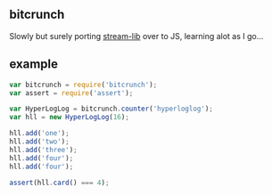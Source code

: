 
## bitcrunch

Slowly but surely porting [stream-lib](https://github.com/clearspring/stream-lib/) over to JS, learning alot as I go...

## example

```js
var bitcrunch = require('bitcrunch');
var assert = require('assert');

var HyperLogLog = bitcrunch.counter('hyperloglog');
var hll = new HyperLogLog(16);

hll.add('one');
hll.add('two');
hll.add('three');
hll.add('four');
hll.add('four');

assert(hll.card() === 4);
```